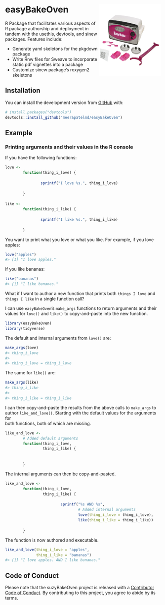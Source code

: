 
<!-- README.md is generated from README.Rmd. Please edit that file -->

# easyBakeOven <img src="man/figures/logo.png" align="right" alt="" width="200" />

<!-- badges: start -->

<!-- badges: end -->

R Package that facilitates various aspects of R package authorship and
deployment in tandem with the usethis, devtools, and sinew packages.
Features include:

  - Generate yaml skeletons for the pkgdown package  
  - Write Rnw files for Sweave to incorporate static pdf vignettes into
    a package  
  - Customize sinew package’s roxygen2 skeletons

## Installation

You can install the development version from
[GitHub](https://github.com/) with:

``` r
# install.packages("devtools")
devtools::install_github("meerapatelmd/easyBakeOven")
```

## Example

### Printing arguments and their values in the R console

If you have the following functions:

``` r
love <- 
        function(thing_i_love) {
                
                sprintf("I love %s.", thing_i_love)
                
        }

like <- 
        function(thing_i_like) {
                
                sprintf("I like %s.", thing_i_like)
                
        }
```

You want to print what you love or what you like. For example, if you
love apples:

``` r
love("apples")
#> [1] "I love apples."
```

If you like bananas:

``` r
like("bananas")
#> [1] "I like bananas."
```

What if I want to author a new function that prints both `things I love`
and `things I like` in a single function call?

I can use `easyBakeOven`’s `make_args` functions to return arguments and
their values for `love()` and `like()` to copy-and-paste into the new
function.

``` r
library(easyBakeOven)
library(tidyverse)
```

The default and internal arguments from `love()` are:

``` r
make_args(love)
#> thing_i_love
#> 
#> thing_i_love = thing_i_love
```

The same for `like()` are:

``` r
make_args(like)
#> thing_i_like
#> 
#> thing_i_like = thing_i_like
```

I can then copy-and-paste the results from the above calls to
`make_args` to author `like_and_love()`. Starting with the default
values for the arguments for  
both functions, both of which are missing.

``` r
like_and_love <-
        # Added default arguments
        function(thing_i_love,
                 thing_i_like) {
                         
                
        }
```

The internal arguments can then be copy-and-pasted.

``` r
like_and_love <-
        function(thing_i_love,
                 thing_i_like) {
                         
                         sprintf("%s AND %s",
                                 # Added internal arguments
                                 love(thing_i_love = thing_i_love),
                                 like(thing_i_like = thing_i_like))
                
        }
```

The function is now authored and executable.

``` r
like_and_love(thing_i_love = "apples",
              thing_i_like = "bananas")
#> [1] "I love apples. AND I like bananas."
```

## Code of Conduct

Please note that the suzyBakeOven project is released with a
[Contributor Code of
Conduct](https://contributor-covenant.org/version/2/0/CODE_OF_CONDUCT.html).
By contributing to this project, you agree to abide by its terms.
